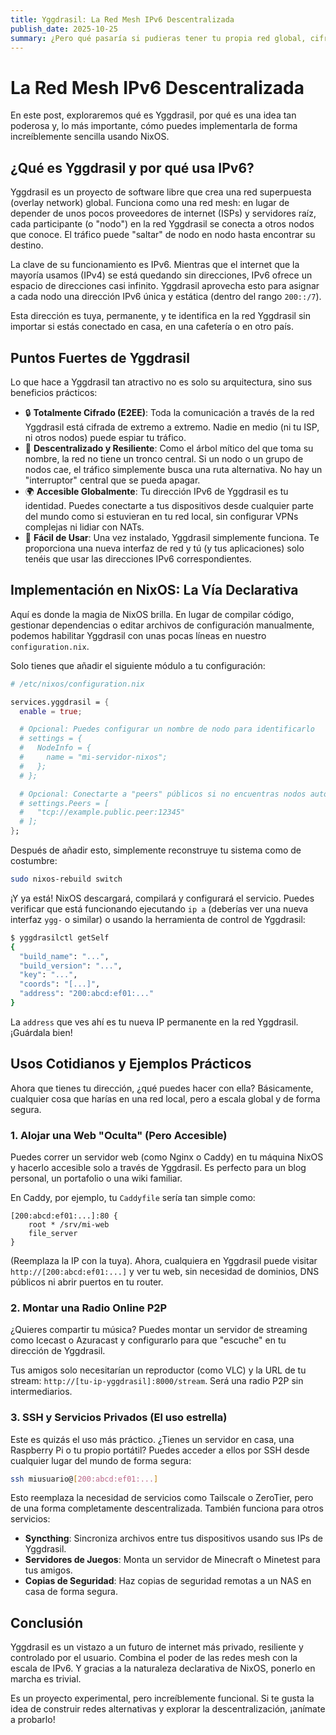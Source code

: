 ```yaml
---
title: Yggdrasil: La Red Mesh IPv6 Descentralizada
publish_date: 2025-10-25
summary: ¿Pero qué pasaría si pudieras tener tu propia red global, cifrada de extremo a extremo, sin servidores centrales y accesible desde cualquier lugar? Eso es exactamente lo que propone Yggdrasil, una fascinante red mesh construida sobre los cimientos de IPv6
---
```


# La Red Mesh IPv6 Descentralizada 

En este post, exploraremos qué es Yggdrasil, por qué es una idea tan poderosa y, lo más importante, cómo puedes implementarla de forma increíblemente sencilla usando NixOS.

## ¿Qué es Yggdrasil y por qué usa IPv6?

Yggdrasil es un proyecto de software libre que crea una red superpuesta (overlay network) global. Funciona como una red mesh: en lugar de depender de unos pocos proveedores de internet (ISPs) y servidores raíz, cada participante (o "nodo") en la red Yggdrasil se conecta a otros nodos que conoce. El tráfico puede "saltar" de nodo en nodo hasta encontrar su destino.

La clave de su funcionamiento es IPv6. Mientras que el internet que la mayoría usamos (IPv4) se está quedando sin direcciones, IPv6 ofrece un espacio de direcciones casi infinito. Yggdrasil aprovecha esto para asignar a cada nodo una dirección IPv6 única y estática (dentro del rango `200::/7`).

Esta dirección es tuya, permanente, y te identifica en la red Yggdrasil sin importar si estás conectado en casa, en una cafetería o en otro país.

## Puntos Fuertes de Yggdrasil

Lo que hace a Yggdrasil tan atractivo no es solo su arquitectura, sino sus beneficios prácticos:

*   🔒 **Totalmente Cifrado (E2EE)**: Toda la comunicación a través de la red Yggdrasil está cifrada de extremo a extremo. Nadie en medio (ni tu ISP, ni otros nodos) puede espiar tu tráfico.
*   🌳 **Descentralizado y Resiliente**: Como el árbol mítico del que toma su nombre, la red no tiene un tronco central. Si un nodo o un grupo de nodos cae, el tráfico simplemente busca una ruta alternativa. No hay un "interruptor" central que se pueda apagar.
*   🌍 **Accesible Globalmente**: Tu dirección IPv6 de Yggdrasil es tu identidad. Puedes conectarte a tus dispositivos desde cualquier parte del mundo como si estuvieran en tu red local, sin configurar VPNs complejas ni lidiar con NATs.
*   🚀 **Fácil de Usar**: Una vez instalado, Yggdrasil simplemente funciona. Te proporciona una nueva interfaz de red y tú (y tus aplicaciones) solo tenéis que usar las direcciones IPv6 correspondientes.

## Implementación en NixOS: La Vía Declarativa

Aquí es donde la magia de NixOS brilla. En lugar de compilar código, gestionar dependencias o editar archivos de configuración manualmente, podemos habilitar Yggdrasil con unas pocas líneas en nuestro `configuration.nix`.

Solo tienes que añadir el siguiente módulo a tu configuración:

```nix
# /etc/nixos/configuration.nix

services.yggdrasil = {
  enable = true;

  # Opcional: Puedes configurar un nombre de nodo para identificarlo
  # settings = {
  #   NodeInfo = {
  #     name = "mi-servidor-nixos";
  #   };
  # };

  # Opcional: Conectarte a "peers" públicos si no encuentras nodos automáticamente
  # settings.Peers = [
  #   "tcp://example.public.peer:12345"
  # ];
};
```

Después de añadir esto, simplemente reconstruye tu sistema como de costumbre:

```bash
sudo nixos-rebuild switch
```

¡Y ya está! NixOS descargará, compilará y configurará el servicio. Puedes verificar que está funcionando ejecutando `ip a` (deberías ver una nueva interfaz `ygg-` o similar) o usando la herramienta de control de Yggdrasil:

```bash
$ yggdrasilctl getSelf
{
  "build_name": "...",
  "build_version": "...",
  "key": "...",
  "coords": "[...]",
  "address": "200:abcd:ef01:..."
}
```

La `address` que ves ahí es tu nueva IP permanente en la red Yggdrasil. ¡Guárdala bien!

## Usos Cotidianos y Ejemplos Prácticos

Ahora que tienes tu dirección, ¿qué puedes hacer con ella? Básicamente, cualquier cosa que harías en una red local, pero a escala global y de forma segura.

### 1. Alojar una Web "Oculta" (Pero Accesible)

Puedes correr un servidor web (como Nginx o Caddy) en tu máquina NixOS y hacerlo accesible solo a través de Yggdrasil. Es perfecto para un blog personal, un portafolio o una wiki familiar.

En Caddy, por ejemplo, tu `Caddyfile` sería tan simple como:

```caddyfile
[200:abcd:ef01:...]:80 {
    root * /srv/mi-web
    file_server
}
```
(Reemplaza la IP con la tuya). Ahora, cualquiera en Yggdrasil puede visitar `http://[200:abcd:ef01:...]` y ver tu web, sin necesidad de dominios, DNS públicos ni abrir puertos en tu router.

### 2. Montar una Radio Online P2P

¿Quieres compartir tu música? Puedes montar un servidor de streaming como Icecast o Azuracast y configurarlo para que "escuche" en tu dirección de Yggdrasil.

Tus amigos solo necesitarían un reproductor (como VLC) y la URL de tu stream: `http://[tu-ip-yggdrasil]:8000/stream`. Será una radio P2P sin intermediarios.

### 3. SSH y Servicios Privados (El uso estrella)

Este es quizás el uso más práctico. ¿Tienes un servidor en casa, una Raspberry Pi o tu propio portátil? Puedes acceder a ellos por SSH desde cualquier lugar del mundo de forma segura:

```bash
ssh miusuario@[200:abcd:ef01:...]
```

Esto reemplaza la necesidad de servicios como Tailscale o ZeroTier, pero de una forma completamente descentralizada. También funciona para otros servicios:

*   **Syncthing**: Sincroniza archivos entre tus dispositivos usando sus IPs de Yggdrasil.
*   **Servidores de Juegos**: Monta un servidor de Minecraft o Minetest para tus amigos.
*   **Copias de Seguridad**: Haz copias de seguridad remotas a un NAS en casa de forma segura.

## Conclusión

Yggdrasil es un vistazo a un futuro de internet más privado, resiliente y controlado por el usuario. Combina el poder de las redes mesh con la escala de IPv6. Y gracias a la naturaleza declarativa de NixOS, ponerlo en marcha es trivial.

Es un proyecto experimental, pero increíblemente funcional. Si te gusta la idea de construir redes alternativas y explorar la descentralización, ¡anímate a probarlo!
